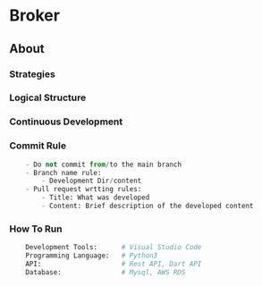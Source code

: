 # Broker

## About

### Strategies

### Logical Structure

### Continuous Development

### Commit Rule
```Python
    - Do not commit from/to the main branch
    - Branch name rule:
        - Development Dir/content
    - Pull request wrtting rules:
        - Title: What was developed
        - Content: Brief description of the developed content
```

### How To Run
```Python
    Development Tools:      # Visual Studio Code
    Programming Language:   # Python3
    API:                    # Rest API, Dart API
    Database:               # Mysql, AWS RDS
```
